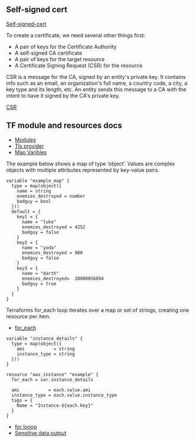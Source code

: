 ## Self-signed cert

[Self-signed-cert](https://dev.to/deathroll/trusted-self-signed-tls-certificates-for-dummies-w-thorough-explanations-included-da7)

To create a certificate, we need several other things first:

- A pair of keys for the Certificate Authority
- A self-signed CA certificate
- A pair of keys for the target resource
- A Certificate Signing Request (CSR) for the resource

CSR is a message for the CA, signed by an entity's private key. It contains info such as an email, an organization's full name, a country code, a city, a key type and its length, etc. An entity sends this message to a CA with the intent to have it signed by the CA's private key.

[CSR](https://www.ssldragon.com/blog/certificate-signing-request-csr/)

## TF module and resources docs

- [Modules](https://developer.hashicorp.com/terraform/tutorials/modules)
- [Tls provider](https://registry.terraform.io/providers/hashicorp/tls/latest/docs)
- [Map Varibles](https://spacelift.io/blog/terraform-map-variable)

The example below shows a map of type ‘object’. Values are complex objects with multiple attributes represented by key-value pairs.

```hcl
variable "example_map" {
  type = map(object({
    name = string
    enemies_destroyed = number
    badguy = bool
  }))
  default = {
    key1 = {
      name = "luke"
      enemies_destroyed = 4252
      badguy = false
    }
    key2 = {
      name = "yoda"
      enemies_destroyed = 900
      badguy = false
    }
    key3 = {
      name = "darth"
      enemies_destroyed=  20000056894
      badguy = true
    }
  }
}
```
Terraforms for_each loop iterates over a map or set of strings, creating one resource per item.

- [for_each](https://www.slingacademy.com/article/ways-to-use-loops-in-terraform-with-examples/)

```hcl
variable "instance_details" {
  type = map(object({
    ami           = string
    instance_type = string
  }))
}

resource "aws_instance" "example" {
  for_each = var.instance_details

  ami           = each.value.ami
  instance_type = each.value.instance_type
  tags = {
    Name = "Instance-${each.key}"
  }
}
```

- [for looop](https://developer.hashicorp.com/terraform/language/expressions/for)
- [Sensitive data output](https://support.hashicorp.com/hc/en-us/articles/5175257151891-How-to-output-sensitive-data-with-Terraform)
